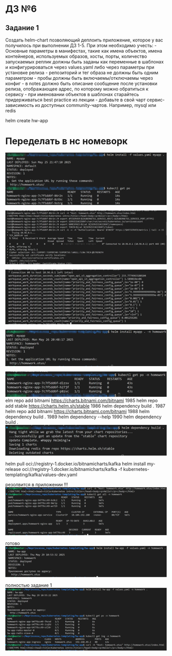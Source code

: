 # ДЗ №6

## Задание 1 
Создать helm-chart позволяющий деплоить приложение, которое у вас получилось при выполнении ДЗ 1-5. При этом необходимо учесть: 
    - Основные параметры в манифестах, такие как имена объектов, имена контейнеров, используемых образов, хосты, порты, количество запускаемых реплик должны быть заданы как переменные в шаблонах и конфигурироваться через values.yaml либо через параметры при установке релиза
    - репозиторий и тег образа не должны быть одним параметром 
    - пробы должны быть включаемы/отключаемы через конфиг
    - в notes должно быть описание сообщение после установки релиза, отображающее адрес, по которому можно обратиться к сервису 
    - при именовании объектов в шаблонах старайтесь придерживаться best practice из лекции
    - добавьте в свой чарт сервис-зависимость из доступных community-чартов. Например, mysql или redis


helm create hw-app

# Переделать в нс номеворк
![alt text](image.png)

![alt text](image-1.png)

![alt text](image-2.png)

![alt text](image-3.png)

![alt text](image-4.png)
elm repo add bitnami https://charts.bitnami.com/bitnami
 1985  helm repo add stable https://charts.helm.sh/stable
 1986  helm dependency build .
 1987  helm repo add bitnami https://charts.bitnami.com/bitnami
 1988  helm dependency build .
 1989  helm dependency --help
 1990  helm dependency build .
![alt text](image-5.png)


helm pull oci://registry-1.docker.io/bitnamicharts/kafka
helm install my-release oci://registry-1.docker.io/bitnamicharts/kafka -f kubernetes-templating/kafka/values-dev.yaml 

резолвится в приложении !!! 
![alt text](image-6.png)

готово 
![alt text](image-7.png)

полностью задание 1
![alt text](image-8.png)